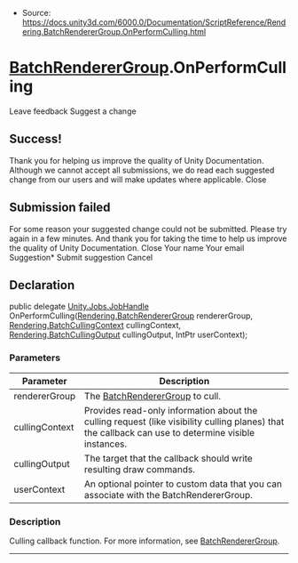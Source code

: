 * Source: https://docs.unity3d.com/6000.0/Documentation/ScriptReference/Rendering.BatchRendererGroup.OnPerformCulling.html

#  [BatchRendererGroup](https://docs.unity3d.com/6000.0/Documentation/ScriptReference/Rendering.BatchRendererGroup.html).OnPerformCulling
Leave feedback
Suggest a change
## Success!
Thank you for helping us improve the quality of Unity Documentation. Although we cannot accept all submissions, we do read each suggested change from our users and will make updates where applicable.
Close
## Submission failed
For some reason your suggested change could not be submitted. Please <a>try again</a> in a few minutes. And thank you for taking the time to help us improve the quality of Unity Documentation.
Close
Your name Your email Suggestion* Submit suggestion
Cancel
## Declaration
public delegate [Unity.Jobs.JobHandle](https://docs.unity3d.com/6000.0/Documentation/ScriptReference/Unity.Jobs.JobHandle.html) OnPerformCulling([Rendering.BatchRendererGroup](https://docs.unity3d.com/6000.0/Documentation/ScriptReference/Rendering.BatchRendererGroup.html) rendererGroup, [Rendering.BatchCullingContext](https://docs.unity3d.com/6000.0/Documentation/ScriptReference/Rendering.BatchCullingContext.html) cullingContext, [Rendering.BatchCullingOutput](https://docs.unity3d.com/6000.0/Documentation/ScriptReference/Rendering.BatchCullingOutput.html) cullingOutput, IntPtr userContext); 
### Parameters
Parameter | Description  
---|---  
rendererGroup | The [BatchRendererGroup](https://docs.unity3d.com/6000.0/Documentation/ScriptReference/Rendering.BatchRendererGroup.html) to cull.  
cullingContext | Provides read-only information about the culling request (like visibility culling planes) that the callback can use to determine visible instances.  
cullingOutput | The target that the callback should write resulting draw commands.  
userContext | An optional pointer to custom data that you can associate with the BatchRendererGroup.  
### Description
Culling callback function.
For more information, see [BatchRendererGroup](https://docs.unity3d.com/6000.0/Documentation/Manual/batch-renderer-group.html).
* * *
